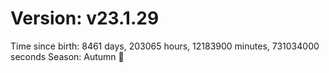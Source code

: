 # Version: v23.1.29
Time since birth: 8461 days, 203065 hours, 12183900 minutes, 731034000 seconds
Season: Autumn 🍁
